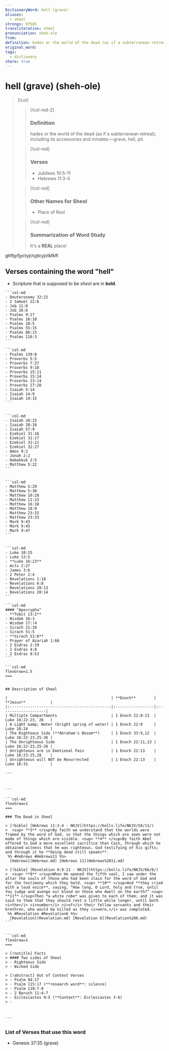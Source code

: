 ```yaml
---
DictionaryWord: hell (grave)
aliases:
  - sheol
strongs: H7585
transliteration: sheol
pronunciation: sheh-ole
from: 
definition: hades or the world of the dead (as if a subterranean retreat), including its accessories and inmates:—grave, hell, pit.
original_word: 
tags:
  - dictionary
share: true
---
```




# hell (grave) (sheh-ole)



> [!col]
>
>> [!col-md-2]
>> ### Definition
>> hades or the world of the dead (as if a subterranean retreat), including its accessories and inmates:—grave, hell, pit.
>
>
>> [!col-md]
>> ### Verses
>> - Jubilees 10:5-11
>> - Hebrews 11:3-4
>
>> [!col-md]
>> ### Other Names for Sheol
>> - Place of Rest
>
>> [!col-md]
>> ### Summarization of Word Study
>> It's a **REAL** place!
>







ghftjyfjyctyjctyjtcyjctkfkft
>

## Verses containing the word "hell"
- Scripture that is supposed to be *sheol* are in **bold**.

````col
```col-md
- Deuteronomy 32:22
- 2 Samuel 22:6 
- Job 11:8
- Job 26:6 
- Psalms 9:17
- Psalms 16:10
- Psalms 18:5 
- Psalms 55:15 
- Psalms 86:13
- Psalms 116:3
```

```col-md                                                                                  
- Psalms 139:8 
- Proverbs 5:5 
- Proverbs 7:27
- Proverbs 9:18 
- Proverbs 15:11 
- Proverbs 15:24
- Proverbs 23:14
- Proverbs 27:20
- Isaiah 5:14
- Isaiah 14:9 
- Isaiah 14:15
```


```col-md
- Isaiah 28:15
- Isaiah 28:18
- Isaiah 57:9
- Ezekiel 31:16
- Ezekiel 31:17
- Ezekiel 32:21
- Ezekiel 32:27
- Amos 9:2
- Jonah 2:2
- Habakkuk 2:5
- Matthew 5:22
```


```col-md
- Matthew 5:29
- Matthew 5:30
- Matthew 10:28
- Matthew 11:23 
- Matthew 16:18 
- Matthew 18:9
- Matthew 23:15 
- Matthew 23:33
- Mark 9:43
- Mark 9:45 
- Mark 9:47
```


```col-md
- Luke 10:15
- Luke 12:5
- **Luke 16:23**
- Acts 2:27
- James 3:6
- 2 Peter 2:4
- Revelations 1:18
- Revelations 6:8
- Revelations 20:13
- Revelations 20:14
```

```col-md
#### "Apocrypha"
- **Tobit 13:2** 
- Wisdom 16:3 
- Wisdom 17:!4
- Sirach 21:10 
- Sirach 51:5 
- **Sirach 51:6** 
- Prayer of Azariah 1:66 
- 2 Esdras 2:29
- 2 Esdras 4:8 
- 2 Esdras 8:53 
```

````


````col
```col-md
flexGrow=1.5
===


## Description of Sheol

|                                              | **Enoch**        | **Jesus**           |
|:---------------------------------------------|:-----------------|:--------------------|
| Multiple Compartments                        | 1 Enoch 22:8-13  | Luke 16:22-23, 26   |
| A Light &amp; Water (bright spring of water) | 1 Enoch 22:9     | Luke 16:24          |
| The Righteous Side (**Abraham's Bosom**)     | 1 Enoch 33:9,12  | Luke 16:22-23,25-26 |
| The Unrighteous Side                         | 1 Enoch 22:11,13 | Luke 16:22-23,25-26 |
| Unrighteous are in Emotional Pain            | 1 Enoch 22:13    | Luke 16:23-25,28    |
| Unrighteous will NOT be Resurrected          | 1 Enoch 22:13    | Luke 16:31          |

---



```

```col-md
flexGrow=1
===

### The Dead in Sheol

> [!bible] [Hebrews 11:3-4 - NKJV](https://bolls.life/NKJV/58/11/)
>  <sup> **3** </sup>By faith we understand that the worlds were framed by the word of God, so that the things which are seen were not made of things which are visible. <sup> **4** </sup>By faith Abel offered to God a more excellent sacrifice than Cain, through which he obtained witness that he was righteous, God testifying of his gifts; and through it he **being dead still speaks**.
 %% #Hebrews #Hebrews11 %%>
  [Hebrews](Hebrews.md) [Hebrews 11](Hebrews%2011.md)

> [!bible] [Revelation 6:9-11 - NKJV](https://bolls.life/NKJV/66/6/)
>  <sup> **9** </sup>When He opened the fifth seal, I saw under the altar the souls of those who had been slain for the word of God and for the testimony which they held. <sup> **10** </sup>And **they cried with a loud voice**, saying, “How long, O Lord, holy and true, until You judge and avenge our blood on those who dwell on the earth?” <sup> **11** </sup>Then *a white robe* was given to each of them; and it was said to them that they should rest a little while longer, until both <i>the</i> <i>number</i> <i>of</i> their fellow servants and their brethren, who would be killed as they <i>were,</i> was completed.
 %% #Revelation #Revelation6 %%>
  [Revelation](Revelation.md) [Revelation 6](Revelation%206.md)
```


```col-md
flexGrow=1
===

> [!notitle] Facts
> #### Two sides of Sheol
> - Righteous Side
> - Wicked Side

> [!abstract] Out of Context Verses
> - Psalm 94:17
> - Psalm 115:17 (**research word**: silence)
> - Psalm 139:7-8
> - 2 Baruch 11:4-7
> - Ecclesiastes 9:5 (**Context**: Ecclesiastes 3-6)
> - 



```

````






### List of Verses that use this word
- Genesis 37:35 (grave)